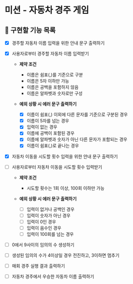 # 미션 - 자동차 경주 게임

## 🎯 구현할 기능 목록
- [x] 경주할 자동차 이름 입력을 위한 안내 문구 출력하기

- [x] 사용자로부터 경주할 자동차 이름 입력받기
    - **제약 조건**
        - 이름은 쉼표(,)를 기준으로 구분
        - 이름은 5자 이하만 가능
        - 이름은 공백을 포함하지 않음
        - 이름은 알파벳과 숫자로만 구성

    - **예외 상황 시 에러 문구 출력하기**
        - [x] 이름이 쉼표(,) 이외에 다른 문자를 기준으로 구분된 경우
        - [x] 이름이 5자를 넘는 경우
        - [x] 입력이 없는 경우
        - [x] 이름에 공백이 포함된 경우
        - [x] 이름에 알파벳과 숫자가 아닌 다른 문자가 포함되는 경우
        - [x] 이름이 쉼표(,)로 끝나는 경우

- [x] 자동차 이동을 시도할 횟수 입력을 위한 안내 문구 출력하기

- [ ] 사용자로부터 자동차 이동을 시도할 횟수 입력받기
    - **제약 조건**
        - 시도할 횟수는 1회 이상, 100회 이하만 가능

    - **예외 상황 시 에러 문구 출력하기**
        - [ ] 입력이 없거나 공백인 경우
        - [ ] 입력이 숫자가 아닌 경우
        - [ ] 입력이 0인 경우
        - [ ] 입력이 음수인 경우
        - [ ] 입력이 100회를 넘는 경우

- [ ] 0에서 9사이의 임의의 수 생성하기

- [ ] 생성된 임의의 수가 4이상일 경우 전진하고, 3이하면 멈추기

- [ ] 매회 경주 실행 결과 출력하기

- [ ] 자동차 경주에서 우승한 자동차 이름 출력하기
